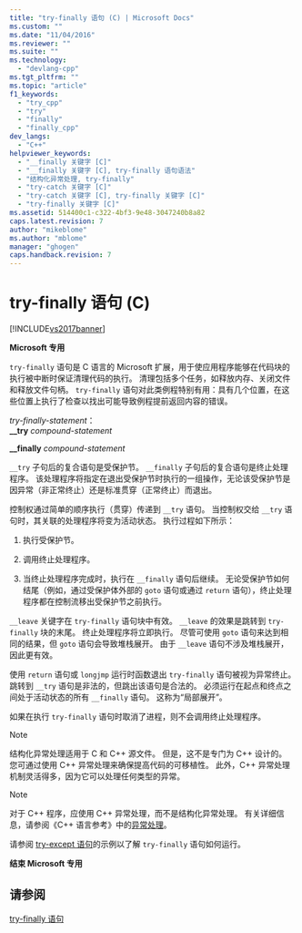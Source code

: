 ```yaml
---
title: "try-finally 语句 (C) | Microsoft Docs"
ms.custom: ""
ms.date: "11/04/2016"
ms.reviewer: ""
ms.suite: ""
ms.technology: 
  - "devlang-cpp"
ms.tgt_pltfrm: ""
ms.topic: "article"
f1_keywords: 
  - "try_cpp"
  - "try"
  - "finally"
  - "finally_cpp"
dev_langs: 
  - "C++"
helpviewer_keywords: 
  - "__finally 关键字 [C]"
  - "__finally 关键字 [C], try-finally 语句语法"
  - "结构化异常处理, try-finally"
  - "try-catch 关键字 [C]"
  - "try-catch 关键字 [C], try-finally 关键字 [C]"
  - "try-finally 关键字 [C]"
ms.assetid: 514400c1-c322-4bf3-9e48-3047240b8a82
caps.latest.revision: 7
author: "mikeblome"
ms.author: "mblome"
manager: "ghogen"
caps.handback.revision: 7
---
```

# try-finally 语句 (C)
[!INCLUDE[vs2017banner](../assembler/inline/includes/vs2017banner.md)]

**Microsoft 专用**  
  
 `try-finally` 语句是 C 语言的 Microsoft 扩展，用于使应用程序能够在代码块的执行被中断时保证清理代码的执行。  清理包括多个任务，如释放内存、关闭文件和释放文件句柄。  `try-finally` 语句对此类例程特别有用：具有几个位置，在这些位置上执行了检查以找出可能导致例程提前返回内容的错误。  
  
 *try\-finally\-statement*：  
 **\_\_try**  *compound\-statement*  
  
 **\_\_finally**  *compound\-statement*  
  
 `__try` 子句后的复合语句是受保护节。  `__finally` 子句后的复合语句是终止处理程序。  该处理程序将指定在退出受保护节时执行的一组操作，无论该受保护节是因异常（非正常终止）还是标准贯穿（正常终止）而退出。  
  
 控制权通过简单的顺序执行（贯穿）传递到 `__try` 语句。  当控制权交给 `__try` 语句时，其关联的处理程序将变为活动状态。  执行过程如下所示：  
  
1.  执行受保护节。  
  
2.  调用终止处理程序。  
  
3.  当终止处理程序完成时，执行在 `__finally` 语句后继续。  无论受保护节如何结尾（例如，通过受保护体外部的 `goto` 语句或通过 `return` 语句），终止处理程序都在控制流移出受保护节之前执行。  
  
 `__leave` 关键字在 `try-finally` 语句块中有效。  `__leave` 的效果是跳转到 `try-finally` 块的末尾。  终止处理程序将立即执行。  尽管可使用 `goto` 语句来达到相同的结果，但 `goto` 语句会导致堆栈展开。  由于 `__leave` 语句不涉及堆栈展开，因此更有效。  
  
 使用 `return` 语句或 `longjmp` 运行时函数退出 `try-finally` 语句被视为异常终止。  跳转到 `__try` 语句是非法的，但跳出该语句是合法的。  必须运行在起点和终点之间处于活动状态的所有 `__finally` 语句。  这称为“局部展开”。  
  
 如果在执行 `try-finally` 语句时取消了进程，则不会调用终止处理程序。  
  
> [!NOTE]
>  结构化异常处理适用于 C 和 C\+\+ 源文件。  但是，这不是专门为 C\+\+ 设计的。  您可通过使用 C\+\+ 异常处理来确保提高代码的可移植性。  此外，C\+\+ 异常处理机制灵活得多，因为它可以处理任何类型的异常。  
  
> [!NOTE]
>  对于 C\+\+ 程序，应使用 C\+\+ 异常处理，而不是结构化异常处理。  有关详细信息，请参阅《C\+\+ 语言参考》中的[异常处理](../cpp/exception-handling-in-visual-cpp.md)。  
  
 请参阅 [try\-except 语句](../c-language/try-except-statement-c.md)的示例以了解 `try-finally` 语句如何运行。  
  
 **结束 Microsoft 专用**  
  
## 请参阅  
 [try\-finally 语句](../cpp/try-finally-statement.md)